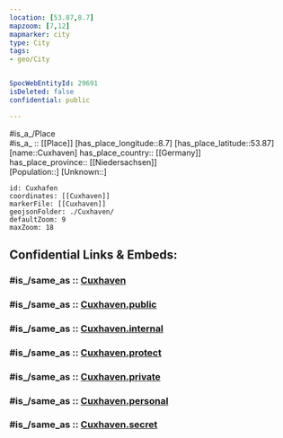 ```yaml
---
location: [53.87,8.7] 
mapzoom: [7,12] 
mapmarker: city 
type: City
tags:
- geo/City


SpocWebEntityId: 29691
isDeleted: false
confidential: public

---
```

#is_a_/Place  
#is_a_ :: [[Place]] 
[has_place_longitude::8.7] 
[has_place_latitude::53.87] 
[name::Cuxhaven] 
has_place_country:: [[Germany]]  
has_place_province:: [[Niedersachsen]]  
[Population::] 
[Unknown::] 


```leaflet
id: Cuxhafen
coordinates: [[Cuxhaven]] 
markerFile: [[Cuxhaven]] 
geojsonFolder: ./Cuxhaven/
defaultZoom: 9 
maxZoom: 18
```


## Confidential Links & Embeds: 

### #is_/same_as :: [Cuxhaven](/_Standards/Earth/Continent/Europe/Europe~Central/Germany/Germany~West/Niedersachsen/counties~Niedersachsen/Cuxhaven.md) 

### #is_/same_as :: [Cuxhaven.public](/_public/Earth/Continent/Europe/Europe~Central/Germany/Germany~West/Niedersachsen/counties~Niedersachsen/Cuxhaven.public.md) 

### #is_/same_as :: [Cuxhaven.internal](/_internal/Earth/Continent/Europe/Europe~Central/Germany/Germany~West/Niedersachsen/counties~Niedersachsen/Cuxhaven.internal.md) 

### #is_/same_as :: [Cuxhaven.protect](/_protect/Earth/Continent/Europe/Europe~Central/Germany/Germany~West/Niedersachsen/counties~Niedersachsen/Cuxhaven.protect.md) 

### #is_/same_as :: [Cuxhaven.private](/_private/Earth/Continent/Europe/Europe~Central/Germany/Germany~West/Niedersachsen/counties~Niedersachsen/Cuxhaven.private.md) 

### #is_/same_as :: [Cuxhaven.personal](/_personal/Earth/Continent/Europe/Europe~Central/Germany/Germany~West/Niedersachsen/counties~Niedersachsen/Cuxhaven.personal.md) 

### #is_/same_as :: [Cuxhaven.secret](/_secret/Earth/Continent/Europe/Europe~Central/Germany/Germany~West/Niedersachsen/counties~Niedersachsen/Cuxhaven.secret.md)

